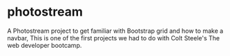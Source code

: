 # photostream
A Photostream project to get familiar with Bootstrap grid and how to make a navbar, This is one of the first projects we had to do with Colt Steele's The web developer bootcamp.


